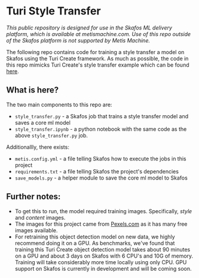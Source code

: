 # Turi Style Transfer

_This public repository is designed for use in the Skafos ML delivery platform, which is available at metismachine.com. Use of this repo outside of the Skafos platform is not supported by Metis Machine._

The following repo contains code for training a style transfer a model on Skafos using the Turi Create framework. As much as possible, the code in this repo mimicks Turi Create's style transfer example which can be found [here](https://apple.github.io/turicreate/docs/userguide/style_transfer/). 

## What is here?

The two main components to this repo are:
- `style_transfer.py` - a Skafos job that trains a style transfer model and saves a core ml model
- `style_transfer.ipynb` - a python notebook with the same code as the above `style_transfer.py` job.

Additionallly, there exists:
- `metis.config.yml` - a file telling Skafos how to execute the jobs in this project
- `requirements.txt` - a file telling Skafos the project's dependencies
- `save_models.py` - a helper module to save the core ml model to Skafos

## Further notes:
- To get this to run, the model required training images. Specifically, *style* and *content* images.
- The images for this project came from [Pexels.com](https://www.pexels.com/) as it has many free images available.
- For retraining this object detection model on new data, we highly recommend doing it on a GPU. As benchmarks, we've found that training this Turi Create object detection model takes about 90 minutes on a GPU and about 3 days on Skafos with 6 CPU's and 10G of memory. Training will take considerably more time locally using only CPU. GPU support on Skafos is currently in development and will be coming soon.
